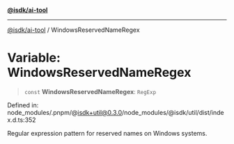 [**@isdk/ai-tool**](../README.md)

***

[@isdk/ai-tool](../globals.md) / WindowsReservedNameRegex

# Variable: WindowsReservedNameRegex

> `const` **WindowsReservedNameRegex**: `RegExp`

Defined in: node\_modules/.pnpm/@isdk+util@0.3.0/node\_modules/@isdk/util/dist/index.d.ts:352

Regular expression pattern for reserved names on Windows systems.
